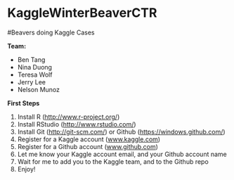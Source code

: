 KaggleWinterBeaverCTR
=====================
#Beavers doing Kaggle Cases

**Team:**
- Ben Tang
- Nina Duong
- Teresa Wolf
- Jerry Lee
- Nelson Munoz

**First Steps**
1. Install R (http://www.r-project.org/)
2. Install RStudio (http://www.rstudio.com/)
3. Install Git (http://git-scm.com/) or Github (https://windows.github.com/)
4. Register for a Kaggle account (www.kaggle.com)
5. Register for a Github account (www.github.com)
6. Let me know your Kaggle account email, and your Github account name
7. Wait for me to add you to the Kaggle team, and to the Github repo
8. Enjoy!